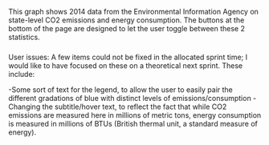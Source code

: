 This graph shows 2014 data from the Environmental Information Agency on state-level CO2 emissions and energy consumption. The buttons at the bottom of the page are designed to let the user toggle between these 2 statistics.

###

User issues:
A few items could not be fixed in the allocated sprint time; I would like to have focused on these on a theoretical next sprint. These include:

-Some sort of text for the legend, to allow the user to easily pair the different gradations of blue with distinct levels of emissions/consumption
-Changing the subtitle/hover text, to reflect the fact that while CO2 emissions are measured here in millions of metric tons, energy consumption is measured in millions of BTUs (British thermal unit, a standard measure of energy).